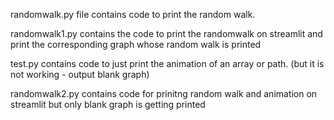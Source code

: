 randomwalk.py file contains code to print the random walk.

randomwalk1.py contains the code to print the randomwalk on streamlit and print the corresponding graph whose random walk is printed

test.py contains code to just print the animation of an array or path. (but it is not working - output blank graph)

randomwalk2.py contains code for prinitng random walk and animation on streamlit but only blank graph is getting printed
